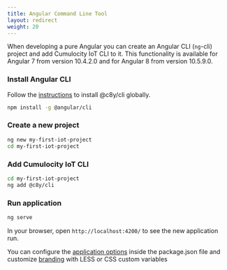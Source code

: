```yaml
---
title: Angular Command Line Tool
layout: redirect
weight: 20
---
```



When developing a pure Angular you can create an Angular CLI (`ng`-cli) project and add Cumulocity IoT CLI to it.
This functionality is available for Angular 7 from version 10.4.2.0 and for Angular 8 from version 10.5.9.0.

### Install Angular CLI

Follow the [instructions](https://angular.io/cli) to install @c8y/cli globally.

```sh
npm install -g @angular/cli
```

### Create a new project

```sh
ng new my-first-iot-project
cd my-first-iot-project
```

### Add Cumulocity IoT CLI

```sh
cd my-first-iot-project
ng add @c8y/cli
```

### Run application

```sh
ng serve
```

In your browser, open `http://localhost:4200/` to see the new application run.

You can configure the [application options](/web/application-configuration/#application-options) inside the package.json file and customize [branding](/web/application-configuration#branding) with LESS or CSS custom variables
